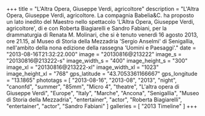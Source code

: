+++
title = "L'Altra Opera, Giuseppe Verdi, agricoltore"
description = "L'Altra Opera, Giuseppe Verdi, agricoltore. La compagnia Babelia&C. ha proposto un lato inedito del Maestro nello spettacolo 'L’Altra Opera, Giuseppe Verdi, agricoltore', di e con Roberta Biagiarelli e Sandro Fabiani, per la drammaturgia di Renata M. Molinari, che si è tenuto venerdì 16 agosto 2013, ore 21.15, al Museo di Storia della Mezzadria 'Sergio Anselmi' di Senigallia, nell'ambito della nona edizione della rassegna 'Uomini e Paesaggi'."
date = "2013-08-16T21:32:22.000"
image = "20130816@213222"
image_s = "20130816@213222-s"
image_width_s = "400"
image_height_s = "300"
image_xl = "20130816@213222-xl"
image_width_xl = "1023"
image_height_xl = "768"
gps_latitude = "43.7053361166667"
gps_longitude = "13.1865"
phototags = [ "2013-08-16", "2013-08", "2013", "night", "canonfd", "summer", "85mm", "Micro 4", "theatre", "L'altra opera di Giuseppe Verdi", "Europe", "Italy", "Marche", "Ancona", "Senigallia", "Museo di Storia della Mezzadria", "entertainer", "actor", "Roberta Biagiarelli", "entertainer", "actor", "Sandro Fabiani" ]
galleries = [ "2013 Timeline" ]
+++
